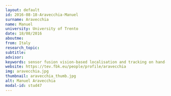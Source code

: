 ```yaml
---
layout: default 
id: 2016-08-18-Aravecchia-Manuel
surname: Aravecchia
name: Manuel
university: University of Trento
date: 18/08/2016
aboutme: 
from: Italy
research_topic: 
subtitle: 
advisor: 
keywords: sensor fusion vision-based localisation and tracking on hand-held devices
website: https://tev.fbk.eu/people/profile/aravecchia
img: aravecchia.jpg
thumbnail: aravecchia_thumb.jpg
alt: Manuel Aravecchia
modal-id: stud47
---
```


